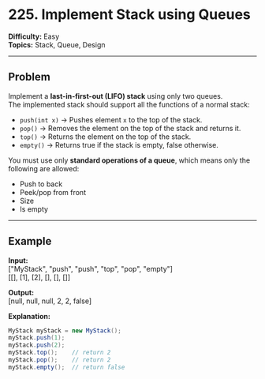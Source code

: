 # 225. Implement Stack using Queues

**Difficulty:** Easy  
**Topics:** Stack, Queue, Design  

---

## Problem
Implement a **last-in-first-out (LIFO) stack** using only two queues.  
The implemented stack should support all the functions of a normal stack:

- `push(int x)` → Pushes element `x` to the top of the stack.  
- `pop()` → Removes the element on the top of the stack and returns it.  
- `top()` → Returns the element on the top of the stack.  
- `empty()` → Returns true if the stack is empty, false otherwise.  

You must use only **standard operations of a queue**, which means only the following are allowed:
- Push to back  
- Peek/pop from front  
- Size  
- Is empty  

---

## Example
**Input:**  
["MyStack", "push", "push", "top", "pop", "empty"]  
[[], [1], [2], [], [], []]  

**Output:**  
[null, null, null, 2, 2, false]  

**Explanation:**
```java
MyStack myStack = new MyStack();
myStack.push(1);
myStack.push(2);
myStack.top();    // return 2
myStack.pop();    // return 2
myStack.empty();  // return false
